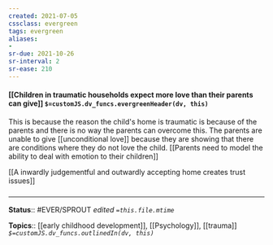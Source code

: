 ```yaml
---
created: 2021-07-05
cssclass: evergreen
tags: evergreen
aliases:
- 
sr-due: 2021-10-26
sr-interval: 2
sr-ease: 210
---
```


#### [[Children in traumatic households expect more love than their parents can give]] `$=customJS.dv_funcs.evergreenHeader(dv, this)`

This is because the reason the child's home is traumatic is because of the parents and there is no way the parents can overcome this. The parents are unable to give [[unconditional love]] because they are showing that there are conditions where they do not love the child. [[Parents need to model the ability to deal with emotion to their children]]

[[A inwardly judgementful and outwardly accepting home creates trust issues]]

### <hr class="footnote"/>

**Status**:: #EVER/SPROUT 
*edited `=this.file.mtime`*

**Topics**:: [[early childhood development]], [[Psychology]], [[trauma]]
*`$=customJS.dv_funcs.outlinedIn(dv, this)`*


